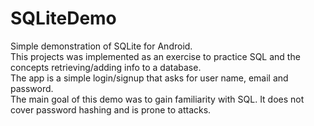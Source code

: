# SQLiteDemo
Simple demonstration of SQLite for Android.
</br>
This projects was implemented as an exercise to practice SQL and the concepts retrieving/adding info to a database.
</br>
The app is a simple login/signup that asks for user name, email and password.
</br>
The main goal of this demo was to gain familiarity with SQL. It does not cover password hashing and is prone to attacks. 
